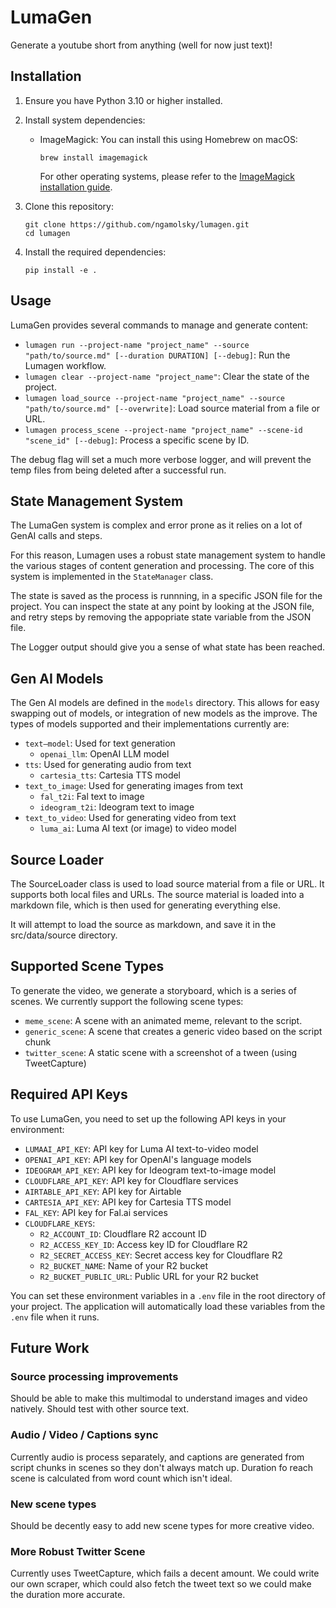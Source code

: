 # LumaGen

Generate a youtube short from anything (well for now just text)!

## Installation

1. Ensure you have Python 3.10 or higher installed.

2. Install system dependencies:

   - ImageMagick: You can install this using Homebrew on macOS:
     ```
     brew install imagemagick
     ```
     For other operating systems, please refer to the [ImageMagick installation guide](https://imagemagick.org/script/download.php).

3. Clone this repository:
   ```
   git clone https://github.com/ngamolsky/lumagen.git
   cd lumagen
   ```
4. Install the required dependencies:
   ```
   pip install -e .
   ```

## Usage

LumaGen provides several commands to manage and generate content:

- `lumagen run --project-name "project_name" --source "path/to/source.md" [--duration DURATION] [--debug]`: Run the Lumagen workflow.
- `lumagen clear --project-name "project_name"`: Clear the state of the project.
- `lumagen load_source --project-name "project_name" --source "path/to/source.md" [--overwrite]`: Load source material from a file or URL.
- `lumagen process_scene --project-name "project_name" --scene-id "scene_id" [--debug]`: Process a specific scene by ID.

The debug flag will set a much more verbose logger, and will prevent the temp files from being deleted after a successful run.

## State Management System

The LumaGen system is complex and error prone as it relies on a lot of GenAI calls and steps.

For this reason, Lumagen uses a robust state management system to handle the various stages of content generation and processing. The core of this system is implemented in the `StateManager` class.

The state is saved as the process is runnning, in a specific JSON file for the project. You can inspect the state at any point by looking at the JSON file, and retry steps by removing the appopriate state variable from the JSON file.

The Logger output should give you a sense of what state has been reached.

## Gen AI Models

The Gen AI models are defined in the `models` directory. This allows for easy swapping out of models, or integration of new models as the improve. The types of models supported and their implementations currently are:

- `text—model`: Used for text generation
  - `openai_llm`: OpenAI LLM model
- `tts`: Used for generating audio from text
  - `cartesia_tts`: Cartesia TTS model
- `text_to_image`: Used for generating images from text
  - `fal_t2i`: Fal text to image
  - `ideogram_t2i`: Ideogram text to image
- `text_to_video`: Used for generating video from text
  - `luma_ai`: Luma AI text (or image) to video model

## Source Loader

The SourceLoader class is used to load source material from a file or URL. It supports both local files and URLs. The source material is loaded into a markdown file, which is then used for generating everything else.

It will attempt to load the source as markdown, and save it in the src/data/source directory.

## Supported Scene Types

To generate the video, we generate a storyboard, which is a series of scenes. We currently support the following scene types:

- `meme_scene`: A scene with an animated meme, relevant to the script.
- `generic_scene`: A scene that creates a generic video based on the script chunk
- `twitter_scene`: A static scene with a screenshot of a tween (using TweetCapture)

## Required API Keys

To use LumaGen, you need to set up the following API keys in your environment:

- `LUMAAI_API_KEY`: API key for Luma AI text-to-video model
- `OPENAI_API_KEY`: API key for OpenAI's language models
- `IDEOGRAM_API_KEY`: API key for Ideogram text-to-image model
- `CLOUDFLARE_API_KEY`: API key for Cloudflare services
- `AIRTABLE_API_KEY`: API key for Airtable
- `CARTESIA_API_KEY`: API key for Cartesia TTS model
- `FAL_KEY`: API key for Fal.ai services
- `CLOUDFLARE_KEYS`:
  - `R2_ACCOUNT_ID`: Cloudflare R2 account ID
  - `R2_ACCESS_KEY_ID`: Access key ID for Cloudflare R2
  - `R2_SECRET_ACCESS_KEY`: Secret access key for Cloudflare R2
  - `R2_BUCKET_NAME`: Name of your R2 bucket
  - `R2_BUCKET_PUBLIC_URL`: Public URL for your R2 bucket

You can set these environment variables in a `.env` file in the root directory of your project. The application will automatically load these variables from the `.env` file when it runs.

## Future Work

### Source processing improvements

Should be able to make this multimodal to understand images and video natively. Should test with other source text.

### Audio / Video / Captions sync

Currently audio is process separately, and captions are generated from script chunks in scenes so they don't always match up. Duration fo reach scene is calculated from word count which isn't ideal.

### New scene types

Should be decently easy to add new scene types for more creative video.

### More Robust Twitter Scene

Currently uses TweetCapture, which fails a decent amount. We could write our own scraper, which could also fetch the tweet text so we could make the duration more accurate.
